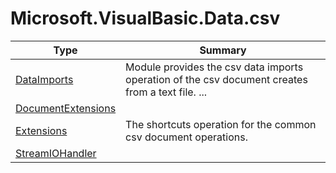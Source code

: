 ﻿
# Microsoft.VisualBasic.Data.csv

|Type|Summary|
|----|-------|
|[DataImports](./DataImports.md)|Module provides the csv data imports operation of the csv document creates from a text file. ...|
|[DocumentExtensions](./DocumentExtensions.md)||
|[Extensions](./Extensions.md)|The shortcuts operation for the common csv document operations.|
|[StreamIOHandler](./StreamIOHandler.md)||


